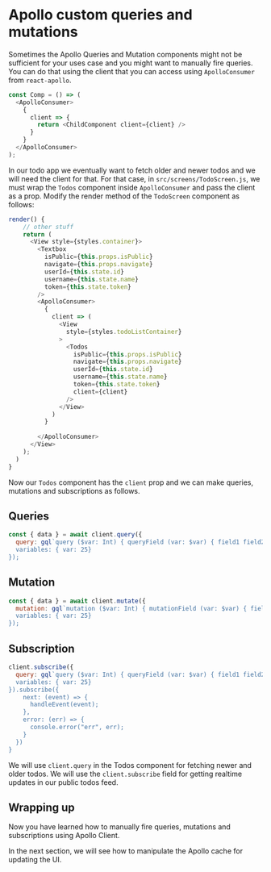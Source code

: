 # Apollo custom queries and mutations

Sometimes the Apollo Queries and Mutation components might not be sufficient for your uses case and you might want to manually fire queries. You can do that using the client that you can access using `ApolloConsumer` from `react-apollo`.

```js
const Comp = () => (
  <ApolloConsumer>
    {
      client => {
        return <ChildComponent client={client} />
      }
    }
  </ApolloConsumer>
);
```


In our todo app we eventually want to fetch older and newer todos and we will need the client for that. For that case, in `src/screens/TodoScreen.js`, we must wrap the `Todos` component inside `ApolloConsumer` and pass the client as a prop. Modify the render method of the `TodoScreen` component as follows:

```js
render() {
    // other stuff
    return (
      <View style={styles.container}>
        <Textbox
          isPublic={this.props.isPublic}
          navigate={this.props.navigate}
          userId={this.state.id}
          username={this.state.name}
          token={this.state.token}
        />
        <ApolloConsumer>
          {
            client => (
              <View
                style={styles.todoListContainer}
              > 
                <Todos
                  isPublic={this.props.isPublic}
                  navigate={this.props.navigate}
                  userId={this.state.id}
                  username={this.state.name}
                  token={this.state.token}
                  client={client}
                />
              </View>
            )
          }
          
        </ApolloConsumer>
      </View>
    );
  )
}
```

Now our `Todos` component has the `client` prop and we can make queries, mutations and subscriptions as follows.

## Queries

```js
const { data } = await client.query({
  query: gql`query ($var: Int) { queryField (var: $var) { field1 field2 }}
  variables: { var: 25}
});
```

## Mutation

```js
const { data } = await client.mutate({
  mutation: gql`mutation ($var: Int) { mutationField (var: $var) { field1 field2 }}
  variables: { var: 25}
});
```

## Subscription

```js
client.subscribe({
  query: gql`query ($var: Int) { queryField (var: $var) { field1 field2 }}
  variables: { var: 25} 
}).subscribe({
    next: (event) => {
      handleEvent(event);
    },
    error: (err) => {
      console.error("err", err);
    }
  })
}
```


We will use `client.query` in the Todos component for fetching newer and older todos. We will use the `client.subscribe` field for getting realtime updates in our public todos feed.

## Wrapping up

Now you have learned how to manually fire queries, mutations and subscriptions using Apollo Client. 

In the next section, we will see how to manipulate the Apollo cache for updating the UI.
